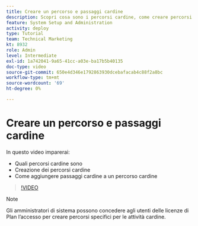```yaml
---
title: Creare un percorso e passaggi cardine
description: Scopri cosa sono i percorsi cardine, come creare percorsi cardine e come aggiungere passaggi cardine.
feature: System Setup and Administration
activity: deploy
type: Tutorial
team: Technical Marketing
kt: 8932
role: Admin
level: Intermediate
exl-id: 1a742041-9a65-41cc-a03e-ba17b5b40135
doc-type: video
source-git-commit: 650e4d346e1792863930dcebafacab4c88f2a8bc
workflow-type: tm+mt
source-wordcount: '69'
ht-degree: 0%

---
```


# Creare un percorso e passaggi cardine

In questo video imparerai:

* Quali percorsi cardine sono
* Creazione dei percorsi cardine
* Come aggiungere passaggi cardine a un percorso cardine

>[!VIDEO](https://video.tv.adobe.com/v/335204/?quality=12&learn=on)

>[!NOTE]
>
>Gli amministratori di sistema possono concedere agli utenti delle licenze di Plan l’accesso per creare percorsi specifici per le attività cardine.
